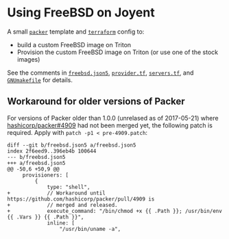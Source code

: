 # Using FreeBSD on Joyent

A small [`packer`](https://www.packer.io/) template
and [`terraform`](https://www.terraform.io/) config to:

* build a custom FreeBSD image on Triton
* Provision the custom FreeBSD image on Triton (or use one of the stock images)

See the comments in
[`freebsd.json5`](https://github.com/sean-/joyent-freebsd/blob/master/freebsd.json5),
[`provider.tf`](https://github.com/sean-/joyent-freebsd/blob/master/provider.tf),
[`servers.tf`](https://github.com/sean-/joyent-freebsd/blob/master/servers.tf),
and
[`GNUmakefile`](https://github.com/sean-/joyent-freebsd/blob/master/GNUmakefile)
for details.

## Workaround for older versions of Packer

For versions of Packer older than 1.0.0 (unrelased as of 2017-05-21)
where [hashicorp/packer#4909](https://github.com/hashicorp/packer/pull/4909) had
not been merged yet, the following patch is required.  Apply with `patch -p1 <
pre-4909.patch`:

```
diff --git b/freebsd.json5 a/freebsd.json5
index 2f6eed9..396eb4b 100644
--- b/freebsd.json5
+++ a/freebsd.json5
@@ -50,6 +50,9 @@
     provisioners: [
         {
             type: "shell",
+            // Workaround until https://github.com/hashicorp/packer/pull/4909 is
+            // merged and released.
+            execute_command: "/bin/chmod +x {{ .Path }}; /usr/bin/env {{ .Vars }} {{ .Path }}",
             inline: [
                 "/usr/bin/uname -a",
 
```
